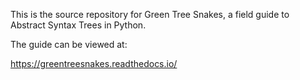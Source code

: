 This is the source repository for Green Tree Snakes, a field guide to Abstract
Syntax Trees in Python.

The guide can be viewed at:

https://greentreesnakes.readthedocs.io/
